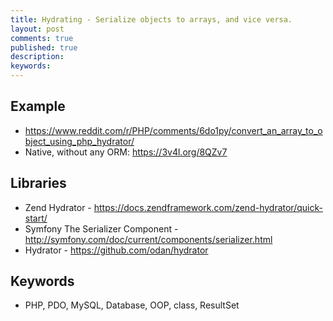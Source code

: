 ```yaml
---
title: Hydrating - Serialize objects to arrays, and vice versa.
layout: post
comments: true
published: true
description: 
keywords: 
---
```


## Example

* https://www.reddit.com/r/PHP/comments/6do1py/convert_an_array_to_object_using_php_hydrator/
* Native, without any ORM: https://3v4l.org/8QZv7

## Libraries

* Zend Hydrator - https://docs.zendframework.com/zend-hydrator/quick-start/
* Symfony The Serializer Component - http://symfony.com/doc/current/components/serializer.html
* Hydrator - https://github.com/odan/hydrator

## Keywords

* PHP, PDO, MySQL, Database, OOP, class, ResultSet